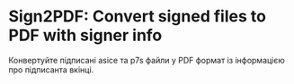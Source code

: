 # Sign2PDF: Convert signed files to PDF with signer info 

Конвертуйте підписані asice та p7s файли у PDF формат із інформацією про підписанта вкінці.
